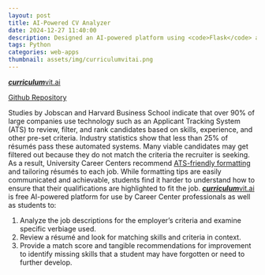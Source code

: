 ```yaml
---
layout: post
title: AI-Powered CV Analyzer
date: 2024-12-27 11:40:00
description: Designed an AI-powered platform using <code>Flask</code> and <code>Gemini</code> that compares résumés to job descriptions to provide a match score and feedback with a backend in <code>Python</code> and frontend in <code>HTML</code> and <code>CSS</code>.
tags: Python
categories: web-apps
thumbnail: assets/img/curriculumvitai.png
---
```


[***curriculum***vit.ai](https://cvai.seshan.org/)

[Github Repository <i class="fa-brands fa-github"></i>](https://github.com/arvindseshan/curriculumvit.ai)

Studies by Jobscan and Harvard Business School indicate that over 90% of large companies use technology such as an Applicant Tracking System (ATS) to review, filter, and rank candidates based on skills, experience, and other pre-set criteria. Industry statistics show that less than 25% of résumés pass these automated systems. Many viable candidates may get filtered out because they do not match the criteria the recruiter is seeking. As a result, University Career Centers recommend [ATS-friendly formatting](https://capd.mit.edu/resources/make-your-resume-ats-friendly/) and tailoring résumés to each job. While formatting tips are easily communicated and achievable, students find it harder to understand how to ensure that their qualifications are highlighted to fit the job. [***curriculum***vit.ai](https://cvai.seshan.org/) is free AI-powered platform for use by Career Center professionals as well as students to:

1. Analyze the job descriptions for the employer’s criteria and examine specific verbiage used.
2. Review a résumé and look for matching skills and criteria in context.
3. Provide a match score and tangible recommendations for improvement to identify missing skills that a student may have forgotten or need to further develop.